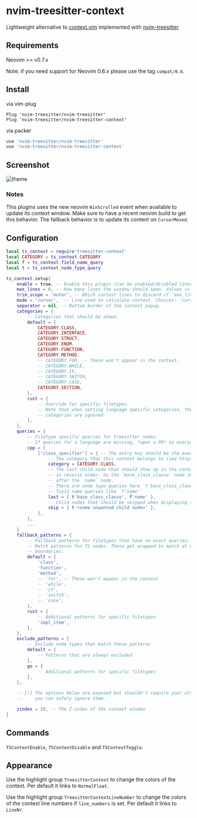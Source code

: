 # nvim-treesitter-context

Lightweight alternative to [context.vim](https://github.com/wellle/context.vim)
implemented with [nvim-treesitter](https://github.com/nvim-treesitter/nvim-treesitter).

## Requirements

Neovim >= v0.7.x

Note: if you need support for Neovim 0.6.x please use the tag `compat/0.6`.

## Install

via vim-plug

```vim
Plug 'nvim-treesitter/nvim-treesitter'
Plug 'nvim-treesitter/nvim-treesitter-context'
```

via packer

```lua
use 'nvim-treesitter/nvim-treesitter'
use 'nvim-treesitter/nvim-treesitter-context'
```


## Screenshot

![theme](./static/demo.gif)

### Notes

This plugins uses the new neovim `WinScrolled` event when available to update its
context window. Make sure to have a recent neovim build to get this behavior. The fallback
behavior is to update its content on `CursorMoved`.

## Configuration

```lua
local ts_context = require'treesitter-context'
local CATEGORY = ts_context.CATEGORY
local f = ts_context.field_name_query
local t = ts_context.node_type_query

ts_context.setup{
    enable = true, -- Enable this plugin (Can be enabled/disabled later via commands)
    max_lines = 0, -- How many lines the window should span. Values <= 0 mean no limit.
    trim_scope = 'outer', -- Which context lines to discard if `max_lines` is exceeded. Choices: 'inner', 'outer'.
    mode = 'cursor',  -- Line used to calculate context. Choices: 'cursor', 'topline'
    separator = nil, -- Bottom border of the context popup.
    categories = {
        -- Categories that should be shown.
        default = {
            CATEGORY.CLASS,
            CATEGORY.INTERFACE,
            CATEGORY.STRUCT,
            CATEGORY.ENUM,
            CATEGORY.FUNCTION,
            CATEGORY.METHOD,
            -- CATEGORY.FOR, -- These won't appear in the context.
            -- CATEGORY.WHILE,
            -- CATEGORY.IF,
            -- CATEGORY.SWITCH,
            -- CATEGORY.CASE,
            CATEGORY.SECTION,
        },
        rust = {
            -- Override for specific filetypes.
            -- Note that when setting language specific categories, the default
            -- categories are ignored
        },
    },
    queries = {
        -- Filetype specific queries for treesitter nodes
        -- If queries for a language are missing, *open a PR* so everyone can benefit.
        cpp = {
            ['class_specifier'] = { -- The entry key should be the exact node type
                -- The category that this context belongs to (see https://github.com/nvim-treesitter/nvim-treesitter-context/blob/master/lua/treesitter-context.lua#L24).
                category = CATEGORY.CLASS,
                -- The last child node that should show up in the context popup,
                -- in reverse order. So the `base_class_clause` node should appear
                -- after the `name` node.
                -- There are node type queries here `t'base_class_clause'`, and
                -- field name queries like `f'name'`
                last = { t'base_class_clause', f'name' },
                -- Child nodes that should be skipped when displaying the context.
                skip = { t'<some unwanted child node>' },
            },
        },
        ...
    }
    fallback_patterns = {
        -- Fallback patterns for filetypes that have no exact queries.
        -- Match patterns for TS nodes. These get wrapped to match at word
        -- boundaries.
        default = {
            'class',
            'function',
            'method',
            -- 'for', -- These won't appear in the context
            -- 'while',
            -- 'if',
            -- 'switch',
            -- 'case',
        },
        rust = {
            -- Additional patterns for specific filetypes
            'impl_item',
        },
    },
    exclude_patterns = {
        -- Exclude node types that match these patterns
        default = {
            -- Patterns that are always excluded
        },
        go = {
            -- Additional patterns for specific filetypes
        },
    },

    -- [!] The options below are exposed but shouldn't require your attention,
    --     you can safely ignore them.

    zindex = 20, -- The Z-index of the context window
}
```

## Commands

`TSContextEnable`, `TSContextDisable` and `TSContextToggle`.

## Appearance

Use the highlight group `TreesitterContext` to change the colors of the
context. Per default it links to `NormalFloat`.

Use the highlight group `TreesitterContextLineNumber` to change the colors of the
context line numbers if `line_numbers` is set. Per default it links to `LineNr`.
